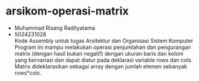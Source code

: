 # arsikom-operasi-matrix
- Muhammad Risang Radityatama <br/>
- 5024231028 <br/>
Kode Assembly untuk tugas Arsitektur dan Organisasi Sistem Komputer <be/>
Program ini mampu melakukan operasi penjumlahan dan pengurangan matrix (dengan hasil bukan negatif) dengan ukuran baris dan kolom yang bervariasi dan dapat diatur pada deklarasi variable rows dan cols.
Matrix dideklarasikan sebagai array dengan jumlah elemen sebanyak rows*cols.
